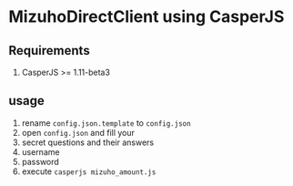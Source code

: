 MizuhoDirectClient using CasperJS
===================================

## Requirements
1. CasperJS >= 1.11-beta3

## usage
1. rename `config.json.template` to `config.json`
2. open `config.json` and fill your
 1. secret questions and their answers
 2. username
 3. password
3. execute `casperjs mizuho_amount.js`
